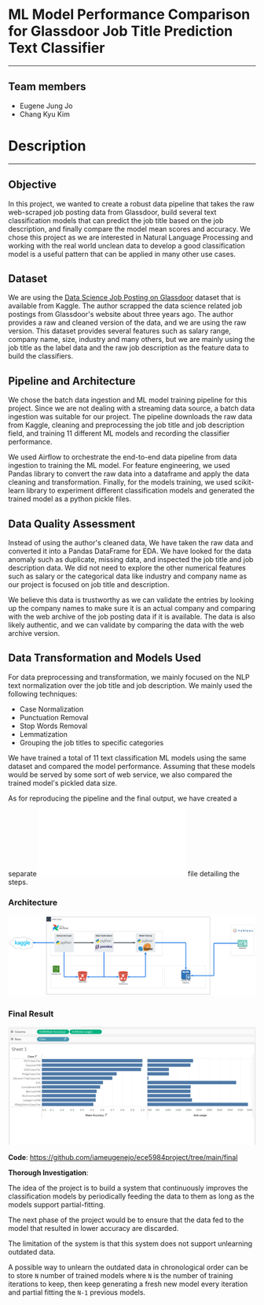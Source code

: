 <!-- # should describe (no more that 3-4 lines for the following topics) -->

<!--  **Title**: What is the title of your project? -->
# ML Model Performance Comparison for Glassdoor Job Title Prediction Text Classifier
---
## Team members
- Eugene Jung Jo 
- Chang Kyu Kim

<!--  **Project’s function**: This is an overall description of your project: What is objective of the project? What is the problem you are trying to solve? -->

# Description
---

## Objective

In this project, we wanted to create a robust data pipeline that takes the raw web-scraped job posting data from Glassdoor, build several text classification models that can predict the job title based on the job description, and finally compare the model mean scores and accuracy. We chose this project as we are interested in Natural Language Processing and working with the real world unclean data to develop a good classification model is a useful pattern that can be applied in many other use cases.

<!--  **Dataset**: Briefly describe your dataset -->

## Dataset

We are using the [Data Science Job Posting on Glassdoor](https://www.kaggle.com/datasets/rashikrahmanpritom/data-science-job-posting-on-glassdoor) dataset that is available from Kaggle. The author scrapped the data science related job postings from Glassdoor's website about three years ago. The author provides a raw and cleaned version of the data, and we are using the raw version. This dataset provides several features such as salary range, company name, size, industry and many others, but we are mainly using the job title as the label data and the raw job description as the feature data to build the classifiers.

<!--  **Pipeline / Architecture**: Which pipeline did you use? Which tools? -->

## Pipeline and Architecture

We chose the batch data ingestion and ML model training pipeline for this project. Since we are not dealing with a streaming data source, a batch data ingestion was suitable for our project. The pipeline downloads the raw data from Kaggle, cleaning and preprocessing the job title and job description field, and training 11 different ML models and recording the classifier performance. 

We used Airflow to orchestrate the end-to-end data pipeline from data ingestion to training the ML model. For feature engineering, we used Pandas library to convert the raw data into a dataframe and apply the data cleaning and transformation. Finally, for the models training, we used scikit-learn library to experiment different classification models and generated the trained model as a python pickle files.

<!-- **Data Quality Assessment**: Describe the quality status of the data set and the way you assessed it -->
## Data Quality Assessment

Instead of using the author's cleaned data, We have taken the raw data and converted it into a Pandas DataFrame for EDA. We have looked for the data anomaly such as duplicate, missing data, and inspected the job title and job description data. We did not need to explore the other numerical features such as salary or the categorical data like industry and company name as our project is focused on job title and description. 

We believe this data is trustworthy as we can validate the entries by looking up the company names to make sure it is an actual company and comparing with the web archive of the job posting data if it is available. The data is also likely authentic, and we can validate by comparing the data with the web archive version.

<!-- **Data Transformation Models used**: Briefly describe the transformations and models used and final results that you were able to achieve. If there are any special instructions needed to execute your code (e.g., signing up to a specific API to access the dataset that is needed) those need to be listed as well. -->

## Data Transformation and Models Used

For data preprocessing and transformation, we mainly focused on the NLP text normalization over the job title and job description. We mainly used the following techniques:

- Case Normalization
- Punctuation Removal
- Stop Words Removal
- Lemmatization
- Grouping the job titles to specific categories

We have trained a total of 11 text classification ML models using the same dataset and compared the model performance. Assuming that these models would be served by some sort of web service, we also compared the trained model's pickled data size.

As for reproducing the pipeline and the final output, we have created a separate ![README](final/README.md) file detailing the steps.

<!--  **Infographic**: A simple infographic describing the architecture of your data pipeline including datasets, storage, and tools used along with another final infographic describing the results of the engineering task accomplished. Examples can be provided if needed. -->

### Architecture
![Project Architecture](Project_Architecture.svg)


### Final Result
![Tableau Chart](final/tableau.screenshot.png)


**Code**: https://github.com/iameugenejo/ece5984project/tree/main/final

**Thorough Investigation**:  <!-- This critically assesses the viability of your idea: Based on the results of this project (your pilot project, your prototype, etc), from a technical leadership point of view, what are your conclusions or recommendations for continuing this project in terms of scaling it up? How would you assess the innovativeness of your project? Any technical or platform concerns, difficulties, or limitations of the pipeline for the project? Based on your experience and results, what next step would you recommend to take this project to the next level/phase? -->

The idea of the project is to build a system that continuously improves the classification models by periodically feeding the data to them as long as the models support partial-fitting. 

The next phase of the project would be to ensure that the data fed to the model that resulted in lower accuracy are discarded.

The limitation of the system is that this system does not support unlearning outdated data.

A possible way to unlearn the outdated data in chronological order can be to store `N` number of trained models where `N` is the number of training iterations to keep, then keep generating a fresh new model every iteration and partial fitting the `N-1` previous models.

